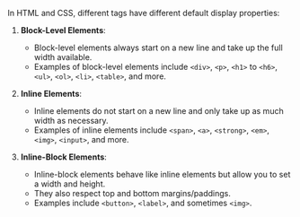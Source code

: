 In HTML and CSS, different tags have different default display properties:

1. **Block-Level Elements**:
   - Block-level elements always start on a new line and take up the full width available.
   - Examples of block-level elements include `<div>`, `<p>`, `<h1>` to `<h6>`, `<ul>`, `<ol>`, `<li>`, `<table>`, and more.

2. **Inline Elements**:
   - Inline elements do not start on a new line and only take up as much width as necessary.
   - Examples of inline elements include `<span>`, `<a>`, `<strong>`, `<em>`, `<img>`, `<input>`, and more.

3. **Inline-Block Elements**:
   - Inline-block elements behave like inline elements but allow you to set a width and height.
   - They also respect top and bottom margins/paddings.
   - Examples include `<button>`, `<label>`, and sometimes `<img>`.